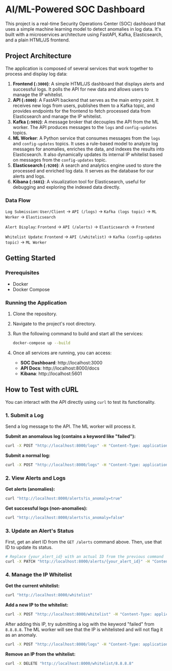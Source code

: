 # AI/ML-Powered SOC Dashboard

This project is a real-time Security Operations Center (SOC) dashboard that uses a simple machine learning model to detect anomalies in log data. It's built with a microservices architecture using FastAPI, Kafka, Elasticsearch, and a plain HTML/JS frontend.

## Project Architecture

The application is composed of several services that work together to process and display log data:

1.  **Frontend (`:3000`)**: A simple HTML/JS dashboard that displays alerts and successful logs. It polls the API for new data and allows users to manage the IP whitelist.
2.  **API (`:8000`)**: A FastAPI backend that serves as the main entry point. It receives new logs from users, publishes them to a Kafka topic, and provides endpoints for the frontend to fetch processed data from Elasticsearch and manage the IP whitelist.
3.  **Kafka (`:9092`)**: A message broker that decouples the API from the ML worker. The API produces messages to the `logs` and `config-updates` topics.
4.  **ML Worker**: A Python service that consumes messages from the `logs` and `config-updates` topics. It uses a rule-based model to analyze log messages for anomalies, enriches the data, and indexes the results into Elasticsearch. It also dynamically updates its internal IP whitelist based on messages from the `config-updates` topic.
5.  **Elasticsearch (`:9200`)**: A search and analytics engine used to store the processed and enriched log data. It serves as the database for our alerts and logs.
6.  **Kibana (`:5601`)**: A visualization tool for Elasticsearch, useful for debugging and exploring the indexed data directly.

### Data Flow

`Log Submission`:
`User/Client` -> `API (/logs)` -> `Kafka (logs topic)` -> `ML Worker` -> `Elasticsearch`

`Alert Display`:
`Frontend` -> `API (/alerts)` -> `Elasticsearch` -> `Frontend`

`Whitelist Update`:
`Frontend` -> `API (/whitelist)` -> `Kafka (config-updates topic)` -> `ML Worker`

## Getting Started

### Prerequisites
- Docker
- Docker Compose

### Running the Application

1.  Clone the repository.
2.  Navigate to the project's root directory.
3.  Run the following command to build and start all the services:

    ```bash
    docker-compose up --build
    ```

4.  Once all services are running, you can access:
    -   **SOC Dashboard**: http://localhost:3000
    -   **API Docs**: http://localhost:8000/docs
    -   **Kibana**: http://localhost:5601

## How to Test with cURL

You can interact with the API directly using `curl` to test its functionality.

### 1. Submit a Log

Send a log message to the API. The ML worker will process it.

**Submit an anomalous log (contains a keyword like "failed"):**
```bash
curl -X POST "http://localhost:8000/logs" -H "Content-Type: application/json" -d '{"message": "failed login attempt for user admin from 192.168.1.105"}'
```

**Submit a normal log:**
```bash
curl -X POST "http://localhost:8000/logs" -H "Content-Type: application/json" -d '{"message": "user guest successfully accessed resource /index.html from 10.0.0.5"}'
```

### 2. View Alerts and Logs

**Get alerts (anomalies):**
```bash
curl "http://localhost:8000/alerts?is_anomaly=true"
```

**Get successful logs (non-anomalies):**
```bash
curl "http://localhost:8000/alerts?is_anomaly=false"
```

### 3. Update an Alert's Status

First, get an alert ID from the `GET /alerts` command above. Then, use that ID to update its status.

```bash
# Replace {your_alert_id} with an actual ID from the previous command
curl -X PATCH "http://localhost:8000/alerts/{your_alert_id}" -H "Content-Type: application/json" -d '{"status": "resolved"}'
```

### 4. Manage the IP Whitelist

**Get the current whitelist:**
```bash
curl "http://localhost:8000/whitelist"
```

**Add a new IP to the whitelist:**
```bash
curl -X POST "http://localhost:8000/whitelist" -H "Content-Type: application/json" -d '{"ip": "8.8.8.8"}'
```

After adding this IP, try submitting a log with the keyword "failed" from `8.8.8.8`. The ML worker will see that the IP is whitelisted and will not flag it as an anomaly.

```bash
curl -X POST "http://localhost:8000/logs" -H "Content-Type: application/json" -d '{"message": "unauthorized access attempt from 8.8.8.8 was blocked"}'
```

**Remove an IP from the whitelist:**
```bash
curl -X DELETE "http://localhost:8000/whitelist/8.8.8.8"
```